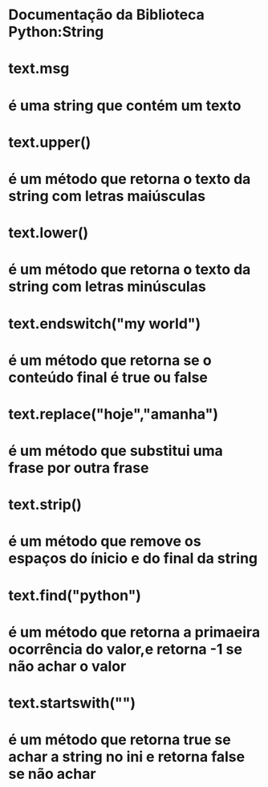 # Documentação da Biblioteca Python:String
# 
# text.msg
# é uma string que contém um texto
#
# text.upper()
# é um método que retorna o texto da string com letras maiúsculas
#
# text.lower() 
# é um método que retorna o texto da string com letras minúsculas
#
# text.endswitch("my world") 
# é um método que retorna se o conteúdo final é true ou false
#
# text.replace("hoje","amanha") 
# é um método que substitui uma frase por outra frase
#
# text.strip() 
# é um método que remove os espaços do ínicio e do final da string
#
# text.find("python") 
# é um método que retorna a primaeira ocorrência do valor,e retorna -1 se não achar o valor
# 
# text.startswith("<HTML>") 
# é um método que retorna true se achar a string no ini e retorna false se não achar
#  
  
